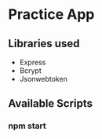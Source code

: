 # Practice App

## Libraries used
- Express
- Bcrypt
- Jsonwebtoken

## Available Scripts

### npm start

